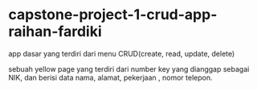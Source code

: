 # capstone-project-1-crud-app-raihan-fardiki

app dasar yang terdiri dari menu CRUD(create, read, update, delete)

sebuah yellow page yang terdiri dari number key yang dianggap sebagai NIK, dan berisi data nama, alamat, pekerjaan , nomor telepon.
